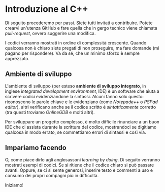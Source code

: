 # Introduzione al C++

Di seguito procederemo per passi. Siete tutti invitati a contribuire. Potete crearvi un'utenza GitHub e fare quella che in gergo tecnico viene chiamata
*pull-request*, ovvero suggerire una modifica.

I codici verranno mostrati in ordine di complessità crescente. Quando qualcosa non è chiaro siete pregati di non proseguire, ma fare domande (mi pagano per rispondere).
Va da sé, che un minimo sforzo è sempre apprezzato.

## Ambiente di sviluppo

L'ambiente di sviluppo (per esteso **ambiente di sviluppo integrato**, in inglese *integrated development environment*, IDE) è un software che aiuta a scrivere codici
evidenziandone la sintassi. Alcuni fanno solo questo: riconoscono le parole chiave e le evidenziano (come *Notepade++* o *PSPad editor*), altri verificano anche se il
codice scritto è *sintatticamente* corretto (tra questi troviamo *OnlineGDB* e molti altri).

Per sviluppare un progetto complesso, è molto difficile rinunciare a un buon IDE che ci assista durante la scrittura del codice, mostrandoci se digitiamo qualcosa in
modo errato, se commettiamo errori di sintassi e così via.

## Impariamo facendo

O, come piace dirlo agli anglosassoni *learning by doing*. Di seguito verranno mostrati esempi di codici. Se si ritiene che il codice chiaro si può passare avanti.
Oppure, se ci si sente generosi, inserire testo e commenti a uso e consumo dei propri compagni più in difficoltà.

Iniziamo!

